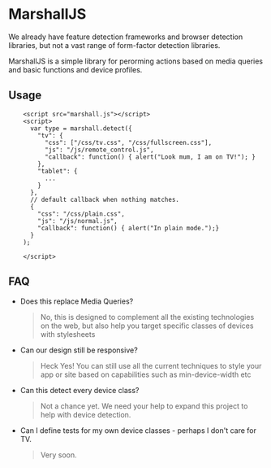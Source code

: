 MarshallJS
==========

We already have feature detection frameworks and browser detection libraries,
 but not a vast range of form-factor detection libraries.

MarshallJS is a simple library for perorming actions based on media queries and basic functions and device profiles.

Usage
-----
        <script src="marshall.js"></script>
        <script>
          var type = marshall.detect({
            "tv": {
              "css": ["/css/tv.css", "/css/fullscreen.css"],
              "js": "/js/remote_control.js",
              "callback": function() { alert("Look mum, I am on TV!"); }
            },
            "tablet": {
              ...
            }
          },
          // default callback when nothing matches. 
          {
            "css": "/css/plain.css",
            "js": "/js/normal.js",
            "callback": function() { alert("In plain mode.");}
          }
        );
       
        </script>

FAQ
---

*  Does this replace Media Queries?
   > No, this is designed to complement all the existing technologies on the web, but also help 
     you target specific classes of devices with stylesheets

*  Can our design still be responsive?
   > Heck Yes!  You can still use all the current techniques to style your app or site based
     on capabilities such as min-device-width etc

*  Can this detect every device class?
   > Not a chance yet. We need your help to expand this project to help with device detection.

*  Can I define tests for my own device classes - perhaps I don't care for TV.
   > Very soon.
